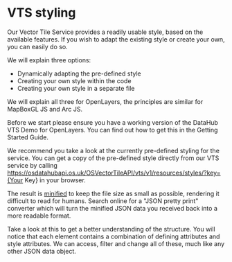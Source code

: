 # VTS styling

Our Vector Tile Service provides a readily usable style, based on the available features. If you wish to adapt the existing style or create your own, you can easily do so.

We will explain three options:
* Dynamically adapting the pre-defined style
* Creating your own style within the code
* Creating your own style in a separate file

We will explain all three for OpenLayers, the principles are similar for MapBoxGL JS and Arc JS.

Before we start please ensure you have a working version of the DataHub VTS Demo for OpenLayers. You can find out how to get this in the Getting Started Guide.

We recommend you take a look at the currently pre-defined styling for the service. You can get a copy of the pre-defined style directly from our VTS service by calling https://osdatahubapi.os.uk/OSVectorTileAPI/vts/v1/resources/styles/?key={Your Key} in your browser.

The result is [minified](https://en.wikipedia.org/wiki/Minification_(programming)) to keep the file size as small as possible, rendering it difficult to read for humans. Search online for a "JSON pretty print" converter which will turn the minified JSON data you received back into a more readable format.
   
Take a look at this to get a better understanding of the structure. You will notice that each element contains a combination of defining attributes and style attributes. We can access, filter and change all of these, much like any other JSON data object.